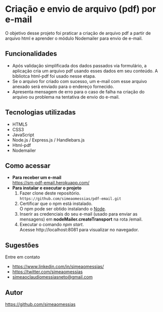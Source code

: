 # Criação e envio de arquivo (pdf) por e-mail

O objetivo desse projeto foi praticar a criação de arquivo pdf a partir de arquivo html e aprender o módulo Nodemailer para envio de e-mail.

## Funcionalidades
- Após validação simplificada dos dados passados via formulário, a aplicação cria um arquivo pdf usando esses dados em seu conteúdo. A bibliotca html-pdf foi usado nesse etapa.
- Se o arquivo for criado com sucesso, um e-mail com esse arquivo anexado será enviado para o endereço fornecido.
- Apresenta mensagem de erro para o caso de falha na criação do arquivo ou problema na tentativa de envio do e-mail.

## Tecnologias utilizadas
- HTML5
- CSS3
- JavaScript
- Node.js / Express.js / Handlebars.js
- Html-pdf
- Nodemailer

## Como acessar
- **Para receber um e-mail** <br>
  https://sm-pdf-email.herokuapp.com/
- **Para instalar e executar o projeto** <br>
  1. Fazer clone deste repositório. <br>
     `https://github.com/simeaomessias/pdf-email.git`
  2. Certificar que o npm está instalado. <br>
     O npm pode ser obtido instalando o [Node](https://nodejs.org/en/).
  3. Inserir as credenciais do seu e-mail (usado para enviar as mensagens) em **nodeMailer.createTransport** na rota /email.
  3. Executar o comando *npm start*. <br>
     Acesse http://localhost:8081 para visualizar no navegador.

## Sugestões
Entre em contato
- https://www.linkedin.com/in/simeaomessias/
- https://twitter.com/simeaomessias
- simeaoclaudiomessiasneto@gmail.com

## Autor
https://github.com/simeaomessias

